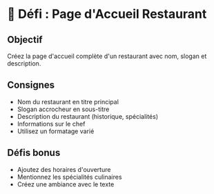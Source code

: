 # 🎯 Défi : Page d'Accueil Restaurant

## Objectif
Créez la page d'accueil complète d'un restaurant avec nom, slogan et description.

## Consignes
- Nom du restaurant en titre principal
- Slogan accrocheur en sous-titre
- Description du restaurant (historique, spécialités)
- Informations sur le chef
- Utilisez un formatage varié

## Défis bonus
- Ajoutez des horaires d'ouverture
- Mentionnez les spécialités culinaires
- Créez une ambiance avec le texte